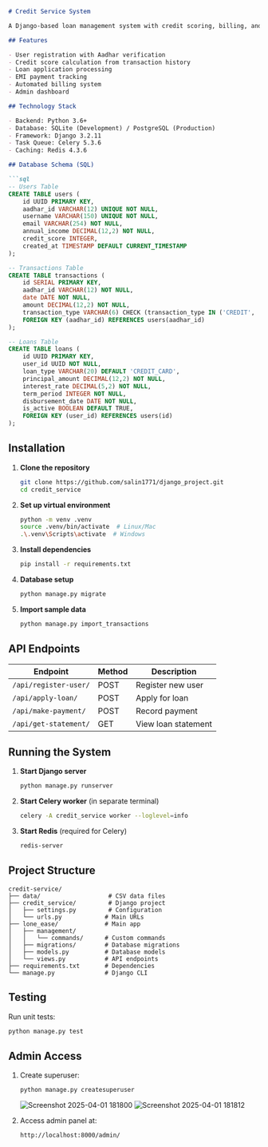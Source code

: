 

```markdown
# Credit Service System

A Django-based loan management system with credit scoring, billing, and payment processing.

## Features

- User registration with Aadhar verification
- Credit score calculation from transaction history
- Loan application processing
- EMI payment tracking
- Automated billing system
- Admin dashboard

## Technology Stack

- Backend: Python 3.6+
- Database: SQLite (Development) / PostgreSQL (Production)
- Framework: Django 3.2.11
- Task Queue: Celery 5.3.6
- Caching: Redis 4.3.6

## Database Schema (SQL)

```sql
-- Users Table
CREATE TABLE users (
    id UUID PRIMARY KEY,
    aadhar_id VARCHAR(12) UNIQUE NOT NULL,
    username VARCHAR(150) UNIQUE NOT NULL,
    email VARCHAR(254) NOT NULL,
    annual_income DECIMAL(12,2) NOT NULL,
    credit_score INTEGER,
    created_at TIMESTAMP DEFAULT CURRENT_TIMESTAMP
);

-- Transactions Table
CREATE TABLE transactions (
    id SERIAL PRIMARY KEY,
    aadhar_id VARCHAR(12) NOT NULL,
    date DATE NOT NULL,
    amount DECIMAL(12,2) NOT NULL,
    transaction_type VARCHAR(6) CHECK (transaction_type IN ('CREDIT', 'DEBIT')),
    FOREIGN KEY (aadhar_id) REFERENCES users(aadhar_id)
);

-- Loans Table
CREATE TABLE loans (
    id UUID PRIMARY KEY,
    user_id UUID NOT NULL,
    loan_type VARCHAR(20) DEFAULT 'CREDIT_CARD',
    principal_amount DECIMAL(12,2) NOT NULL,
    interest_rate DECIMAL(5,2) NOT NULL,
    term_period INTEGER NOT NULL,
    disbursement_date DATE NOT NULL,
    is_active BOOLEAN DEFAULT TRUE,
    FOREIGN KEY (user_id) REFERENCES users(id)
);
```

## Installation

1. **Clone the repository**
   ```bash
   git clone https://github.com/salin1771/django_project.git
   cd credit_service
   ```

2. **Set up virtual environment**
   ```bash
   python -m venv .venv
   source .venv/bin/activate  # Linux/Mac
   .\.venv\Scripts\activate  # Windows
   ```

3. **Install dependencies**
   ```bash
   pip install -r requirements.txt
   ```

4. **Database setup**
   ```bash
   python manage.py migrate
   ```

5. **Import sample data**
   ```bash
   python manage.py import_transactions
   ```

## API Endpoints

| Endpoint | Method | Description |
|----------|--------|-------------|
| `/api/register-user/` | POST | Register new user |
| `/api/apply-loan/` | POST | Apply for loan |
| `/api/make-payment/` | POST | Record payment |
| `/api/get-statement/` | GET | View loan statement |

## Running the System

1. **Start Django server**
   ```bash
   python manage.py runserver
   ```

2. **Start Celery worker** (in separate terminal)
   ```bash
   celery -A credit_service worker --loglevel=info
   ```

3. **Start Redis** (required for Celery)
   ```bash
   redis-server
   ```

## Project Structure

```
credit-service/
├── data/                   # CSV data files
├── credit_service/         # Django project
│   ├── settings.py         # Configuration
│   └── urls.py            # Main URLs
├── lone_ease/             # Main app
│   ├── management/
│   │   └── commands/      # Custom commands
│   ├── migrations/        # Database migrations
│   ├── models.py          # Database models
│   └── views.py           # API endpoints
├── requirements.txt       # Dependencies
└── manage.py              # Django CLI
```

## Testing

Run unit tests:
```bash
python manage.py test
```

## Admin Access

1. Create superuser:
   ```bash
   python manage.py createsuperuser
   ```

   ![Screenshot 2025-04-01 181800](https://github.com/user-attachments/assets/a9c9c6ca-13b0-4f24-ba5e-d1fbb7aa95d7)
![Screenshot 2025-04-01 181812](https://github.com/user-attachments/assets/e51b5169-c702-4a6b-a5df-d5e21b06eab1)



2. Access admin panel at:
   ```
   http://localhost:8000/admin/
   ```

